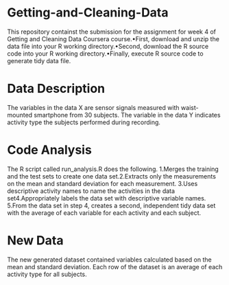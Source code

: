 # Getting-and-Cleaning-Data
This repository containst the submission for the assignment for week 4 of Getting and Cleaning Data Coursera course.•First, download and unzip the data file into your R working directory.•Second, download the R source code into your R working directory.•Finally, execute R source code to generate tidy data file.

# Data Description
The variables in the data X are sensor signals measured with waist-mounted smartphone from 30 subjects. The variable in the data Y indicates activity type the subjects performed during recording.

# Code Analysis
The R script called run_analysis.R does the following. 1.Merges the training and the test sets to create one data set.2.Extracts only the measurements on the mean and standard deviation for each measurement. 3.Uses descriptive activity names to name the activities in the data set4.Appropriately labels the data set with descriptive variable names. 5.From the data set in step 4, creates a second, independent tidy data set with the average of each variable for each activity and each subject.

# New Data
The new generated dataset contained variables calculated based on the mean and standard deviation. Each row of the dataset is an average of each activity type for all subjects.

